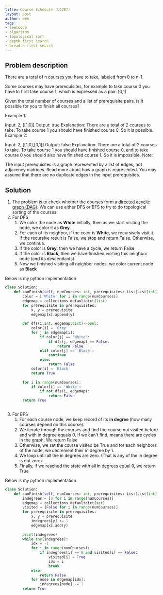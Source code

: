 ```yaml
---
title: Course Schedule (LC207)
layout: post
author: wen
tags:
- leetcode
- algorithm
- topological sort
- depth first search
- breadth first search
---
```


## Problem description
There are a total of n courses you have to take, labeled from 0 to n-1.

Some courses may have prerequisites, for example to take course 0 you have to first take course 1, which is expressed as a pair: [0,1]

Given the total number of courses and a list of prerequisite pairs, is it possible for you to finish all courses?

Example 1:

Input: 2, [[1,0]] 
Output: true
Explanation: There are a total of 2 courses to take. 
             To take course 1 you should have finished course 0. So it is possible.
Example 2:

Input: 2, [[1,0],[0,1]]
Output: false
Explanation: There are a total of 2 courses to take. 
             To take course 1 you should have finished course 0, and to take course 0 you should
             also have finished course 1. So it is impossible.
Note:

The input prerequisites is a graph represented by a list of edges, not adjacency matrices. Read more about how a graph is represented.
You may assume that there are no duplicate edges in the input prerequisites.

## Solution
1. The problem is to check whether the courses form a [directed acyclic graph (DAG)](https://en.wikipedia.org/wiki/Directed_acyclic_graph). We can use either DFS or BFS to try to do topological sorting of the courses.
2. For DFS
	1. We color the node as **White** initially, then as we start visiting the node, we color it as **Grey**.
	2. For each of its neighbor, if the color is  **White**, we recursively visit it. If the recursive result is False, we stop and return False. Otherwise,  we continue.
	3. If the color is **Grey**, then we have a cycle, we return False
	4. If the color is **Black**, then we have finished visiting this neighbor node (and its descendants)
	5. Now we finished visiting all neighbor nodes, we color current node as **Black**

Below is my python implementation

```python
class Solution:
    def canFinish(self, numCourses: int, prerequisites: List[List[int]]) -> bool:
        color = ['White' for i in range(numCourses)]
        edgemap = collections.defaultdict(list)
        for prerequisite in prerequisites:
            x, y = prerequisite
            edgemap[x].append(y)
        
        def dfs(i:int, edgemap:dict)->bool:
            color[i] = 'Grey'
            for j in edgemap[i]:
                if color[j] == 'White':
                    if dfs(j, edgemap) == False:
                        return False
                elif color[j] == 'Black':
                    continue
                else:
                    return False
            color[i] = 'Black'
            return True
        
        for i in range(numCourses):
            if color[i] == 'White':
                if not dfs(i, edgemap):
                    return False
        return True
				
```

3. For BFS
	1. For each course node, we keep record of its **in degree** (how many courses depend on this course).
	2. We iterate through the courses and find the course not visited before and with in degree equals 0. If we can't find, means there are cycles in the graph. We return False
	3. Otherwise, we set the course visited be True and for each neighbors of the node, we decrement their in degree by 1.
	4. We loop until all the in degrees are zero. (That is any of the in degree is not zero).
	5. Finally, if we reached the state with all in degrees equal 0, we return True

Below is my python implementation

```python
class Solution:
    def canFinish(self, numCourses: int, prerequisites: List[List[int]]) -> bool:
        indegrees = [0 for i in range(numCourses)]
        edgemap = collections.defaultdict(set)
        visited = [False for i in range(numCourses)]
        for prerequisite in prerequisites:
            x, y = prerequisite
            indegrees[y] += 1
            edgemap[x].add(y)        
    
        print(indegrees)
        while any(indegrees):
            idx = -1
            for i in range(numCourses):
                if indegrees[i] == 0 and visited[i] == False:
                    visited[i] = True
                    idx = i
                    break
            else:
                return False
            for node in edgemap[idx]:
                indegrees[node] -= 1    
        return True
				
```